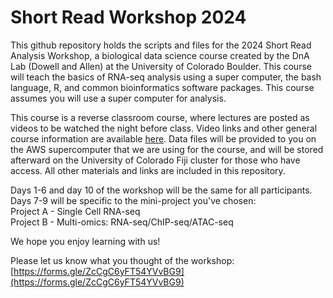 # Short Read Workshop 2024

This github repository holds the scripts and files for the 2024 Short Read Analysis Workshop, a biological data science course created by the DnA Lab (Dowell and Allen) at the University of Colorado Boulder. This course will teach the basics of RNA-seq analysis using a super computer, the bash language, R, and common bioinformatics software packages. This course assumes you will use a super computer for analysis.

This course is a reverse classroom course, where lectures are posted as videos to be watched the night before class. Video links and other general course information are available [here](https://biodatasci.colorado.edu/shortread/sr2024/). Data files will be provided to you on the AWS supercomputer that we are using for the course, and will be stored afterward on the University of Colorado Fiji cluster for those who have access. All other materials and links are included in this repository.

Days 1-6 and day 10 of the workshop will be the same for all participants. Days 7-9 will be specific to the mini-project you've chosen:\
Project A - Single Cell RNA-seq\
Project B - Multi-omics: RNA-seq/ChIP-seq/ATAC-seq

We hope you enjoy learning with us!

Please let us know what you thought of the workshop: [https://forms.gle/ZcCgC6yFT54YVvBG9](https://forms.gle/ZcCgC6yFT54YVvBG9)
